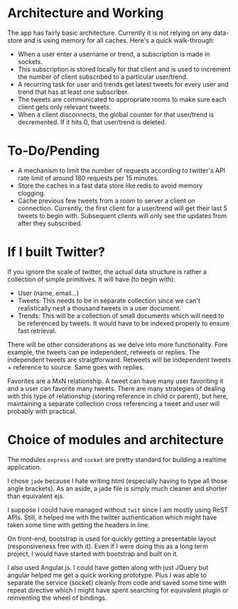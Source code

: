 Architecture and Working
========================

The app has fairly basic architecture. Currently it is not relying on any data-store and is using memory for all caches. Here's a quick walk-through:

* When a user enter a username or trend, a subscription is made in sockets.
* This subscription is stored locally for that client and is used to increment the number of client subscribed to a particular user/trend.
* A recurring task for user and trends get latest tweets for every user and trend that has at least one subscriber.
* The tweets are communicated to appropriate rooms to make sure each client gets only relevant tweets.
* When a client disconnects, the global counter for that user/trend is decremented. If it hits 0, that user/trend is deleted.

To-Do/Pending
=========================
* A mechanism to limit the number of requests according to twitter's API rate limit of around 180 requests per 15 minutes.
* Store the caches in a fast data store like redis to avoid memory clogging.
* Cache previous few tweets from a room to server a client on connection. Currently, the first client for a user/trend will get their last 5 tweets to begin with. Subsequent clients will only see the updates from after they subscribed.

If I built Twitter?
=========================
If you ignore the scale of twitter, the actual data structure is rather a collection of simple primitives. It will have (to begin with):

* User (name, email...)
* Tweets: This needs to be in separate collection since we can't realistically nest a thousand tweets in a user document.
* Trends: This will be a collection of small documents which will need to be referenced by tweets. It would have to be indexed properly to ensure fast retrieval.

There will be other considerations as we delve into more functionality. Fore example, the tweets can pe independent, retweets or replies. The independent tweets are straigtforward. Retweets will be independent tweets + reference to source. Same goes with replies.

Favorites are a MxN relationship. A tweet can have many user favoriting it and a user can favorite many tweets. There are many strategies of dealing with this type of relationship (storing reference in child or parent), but here, maintaining a separate collection cross referencing a tweet and user will probably with practical.

Choice of modules and architecture
===================================
The modules `express` and `socket` are pretty standard for building a realtime application.

I chose `jade` because I hate writing html (especially having to type all those angle brackets). As an aside, a jade file is simply  much cleaner and shorter than equivalent ejs.

I suppose I could have managed without `twit` since I am mostly using ReST APIs. Still, it helped me with the twitter authentication which might have taken some time with getting the headers in line.

On front-end, bootstrap is used for quickly getting a presentable layout (responsiveness free with it). Even if I were doing this as a long term project, I would have started with bootstrap and built on it.

I also used Angular.js. I could have gotten along with just JQuery but angular helped me get a quick working prototype. Plus I was able to separate the service (socket) cleanly from code and saved some time with repeat directive which I might have spent searching for equivalent plugin or reinventing the wheel of bindings.


